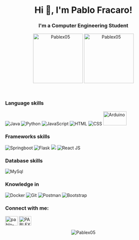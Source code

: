 <h1 align="center">Hi 👋, I'm  Pablo Fracaro!</h1>
<h3 align="center">I'm a Computer Engineering Student</h3>
<p align="center">
  <img align="center" height="160em" src="https://github-readme-stats.vercel.app/api?username=Pablex05&show_icons=true&theme=tokyonight" alt="Pablex05" />
  <img align="center" height="160em" src="https://github-readme-stats.vercel.app/api?username=Pablex05&show_icons=true&include_all_commits=true&theme=tokyonight" alt="Pablex05" />
</p>
</br>

<h3 align="left"><b>Language skills</b></h3>
	<p>
  		<img alt="Java" src="https://img.shields.io/badge/java-%23ED8B00.svg?&style=for-the-badge&logo=java&logoColor=white"/>
		<img alt="Python" src="https://img.shields.io/badge/python%20-%2314354C.svg?&style=for-the-badge&logo=python&logoColor=white"/>
		<img alt="JavaScript" src="https://img.shields.io/badge/javascript%20-%23007ACC.svg?&style=for-the-badge&logo=javascript&logoColor=white"/>
		<img alt="HTML" src="https://img.shields.io/badge/HTML-239120?style=for-the-badge&logo=html5&logoColor=white"/>
		<img alt="CSS" src="https://img.shields.io/badge/CSS-239120?&style=for-the-badge&logo=css3&logoColor=white"/>
		<img alt="Arduino" src="https://fossforce.com/wp-content/uploads/2016/08/Arduino_Logo.svg_.png" alt="arduino" width="75" height="45"/> </a>
	</p>
<h3 align="left"><b>Frameworks skills</b></h3>
	<p>
    		<img alt="Springboot" src="https://img.shields.io/badge/Spring_Boot-F2F4F9?style=for-the-badge&logo=spring-boot"/>	
		<img alt="Flask" src="https://img.shields.io/badge/flask%20-%23000.svg?&style=for-the-badge&logo=flask&logoColor=white"/>
		<img src="https://img.shields.io/badge/Django-092E20?style=for-the-badge&logo=Django&logoColor=white"/>
		<img alt="React JS" src="https://img.shields.io/badge/-ReactJs-61DAFB?logo=react&logoColor=white&style=for-the-badge"/>
	</p>
<h3 align="left"><b>Database skills</b></h3>
	<p>
		<img alt="MySql" src="https://img.shields.io/badge/MySQL-d11702?style=for-the-badge&logo=mysql&logoColor=white"/>
	</p>
<h3 align="left"><b>Knowledge in</b></h3>
	<p>
		<img alt="Docker" src="https://img.shields.io/badge/Docker-2CA5E0?style=for-the-badge&logo=docker&logoColor=white"/>
		<img alt="Git" src="https://img.shields.io/badge/Git-F05032?style=for-the-badge&logo=git&logoColor=white"/>
		<img alt="Postman" src="https://img.shields.io/badge/Postman-FF6C37?style=for-the-badge&logo=Postman&logoColor=white"/>
    <img alt="Bootstrap" src="https://img.shields.io/badge/bootstrap%20-%23563D7C.svg?&style=for-the-badge&logo=bootstrap&logoColor=white"/>
	</p>
<h3 align="left">Connect with me:</h3>
<p align="left">
<a href="https://linkedin.com/in/pablo-daniel-fracaro-ba86331a5" target="blank"><img align="center" src="https://raw.githubusercontent.com/rahuldkjain/github-profile-readme-generator/master/src/images/icons/Social/linked-in-alt.svg" alt="pablo-daniel-fracaro-ba86331a5" height="30" width="40" /></a>
<a href="https://discord.gg/PABLEX#7413" target="blank"><img align="center" src="https://raw.githubusercontent.com/rahuldkjain/github-profile-readme-generator/master/src/images/icons/Social/discord.svg" alt="PABLEX#7413" height="30" width="40" /></a>
</p>

<p align="center">
<img src="https://badges.pufler.dev/visits/Pablex05/Pablex05" alt="Pablex05" />
</p>
